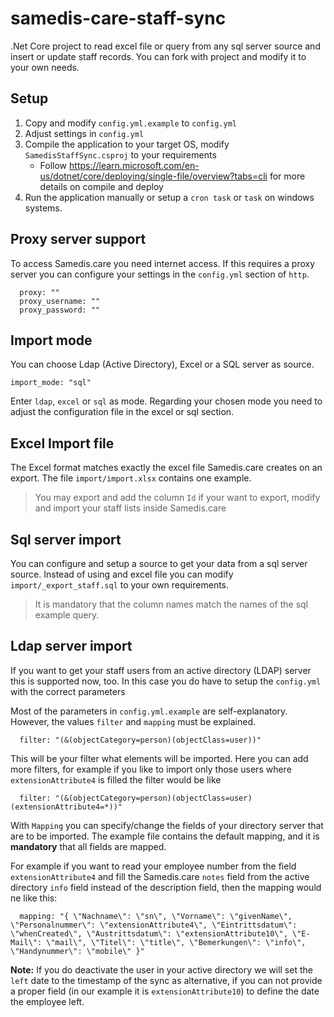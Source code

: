 # samedis-care-staff-sync

.Net Core project to read excel file or query from any sql server source and insert or update staff records.
You can fork with project and modify it to your own needs.

## Setup

1. Copy and modify `config.yml.example` to `config.yml`
2. Adjust settings in `config.yml`
3. Compile the application to your target OS, modify `SamedisStaffSync.csproj` to your requirements
   - Follow https://learn.microsoft.com/en-us/dotnet/core/deploying/single-file/overview?tabs=cli for more details on compile and deploy
4. Run the application manually or setup a `cron task` or `task` on windows systems.

## Proxy server support

To access Samedis.care you need internet access. If this requires a proxy server you can configure your settings in the `config.yml` section of `http`.

```
  proxy: ""
  proxy_username: ""
  proxy_password: ""
```

## Import mode

You can choose Ldap (Active Directory), Excel or a SQL server as source.

```
import_mode: "sql"
```

Enter `ldap`, `excel` or `sql` as mode. Regarding your chosen mode you need to adjust the configuration file in the excel or sql section.

## Excel Import file

The Excel format matches exactly the excel file Samedis.care creates on an export. The file `import/import.xlsx` contains one example.

> You may export and add the column `Id` if your want to export, modify and import your staff lists inside Samedis.care

## Sql server import

You can configure and setup a source to get your data from a sql server source.
Instead of using and excel file you can modify `import/_export_staff.sql` to your own requirements.

> It is mandatory that the column names match the names of the sql example query.

## Ldap server import

If you want to get your staff users from an active directory (LDAP) server this is supported now, too.
In this case you do have to setup the `config.yml` with the correct parameters

Most of the parameters in `config.yml.example` are self-explanatory. However, the values `filter` and `mapping` must be explained.

```
  filter: "(&(objectCategory=person)(objectClass=user))"
```

This will be your filter what elements will be imported. Here you can add more filters, for example if you like to import only those users where `extensionAttribute4` is filled the filter would be like

```
  filter: "(&(objectCategory=person)(objectClass=user)(extensionAttribute4=*))"
```

With `Mapping` you can specify/change the fields of your directory server that are to be imported.
The example file contains the default mapping, and it is **mandatory** that all fields are mapped.

For example if you want to read your employee number from the field `extensionAttribute4` and fill the Samedis.care `notes` field from the active directory `info` field instead of the description field, then the mapping would ne like this:

```
  mapping: "{ \"Nachname\": \"sn\", \"Vorname\": \"givenName\", \"Personalnummer\": \"extensionAttribute4\", \"Eintrittsdatum\": \"whenCreated\", \"Austrittsdatum\": \"extensionAttribute10\", \"E-Mail\": \"mail\", \"Titel\": \"title\", \"Bemerkungen\": \"info\", \"Handynummer\": \"mobile\" }"
```

**Note:** If you do deactivate the user in your active directory we will set the `left` date to the timestamp of the sync as alternative, if you can not provide a proper field (in our example it is `extensionAttribute10`) to define the date the employee left.


